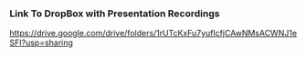 ### Link To DropBox with Presentation Recordings
https://drive.google.com/drive/folders/1rUTcKxFu7yuflcfjCAwNMsACWNJ1eSFI?usp=sharing
